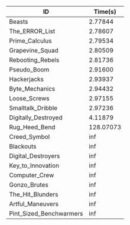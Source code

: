 |ID|Time(s)|
|-|-|
|Beasts|2.77844|
|The_ERROR_List|2.78607|
|Prime_Calculus|2.79534|
|Grapevine_Squad|2.80509|
|Rebooting_Rebels|2.81736|
|Pseudo_Boom|2.91600|
|Hackerjacks|2.93937|
|Byte_Mechanics|2.94432|
|Loose_Screws|2.97155|
|Smalltalk_Dribble|2.97236|
|Digitally_Destroyed|4.11879|
|Rug_Heed_Bend|128.07073|
|Creed_Symbol|inf|
|Blackouts|inf|
|Digital_Destroyers|inf|
|Key_to_Innovation|inf|
|Computer_Crew|inf|
|Gonzo_Brutes|inf|
|The_Hit_Blunders|inf|
|Artful_Maneuvers|inf|
|Pint_Sized_Benchwarmers|inf|
